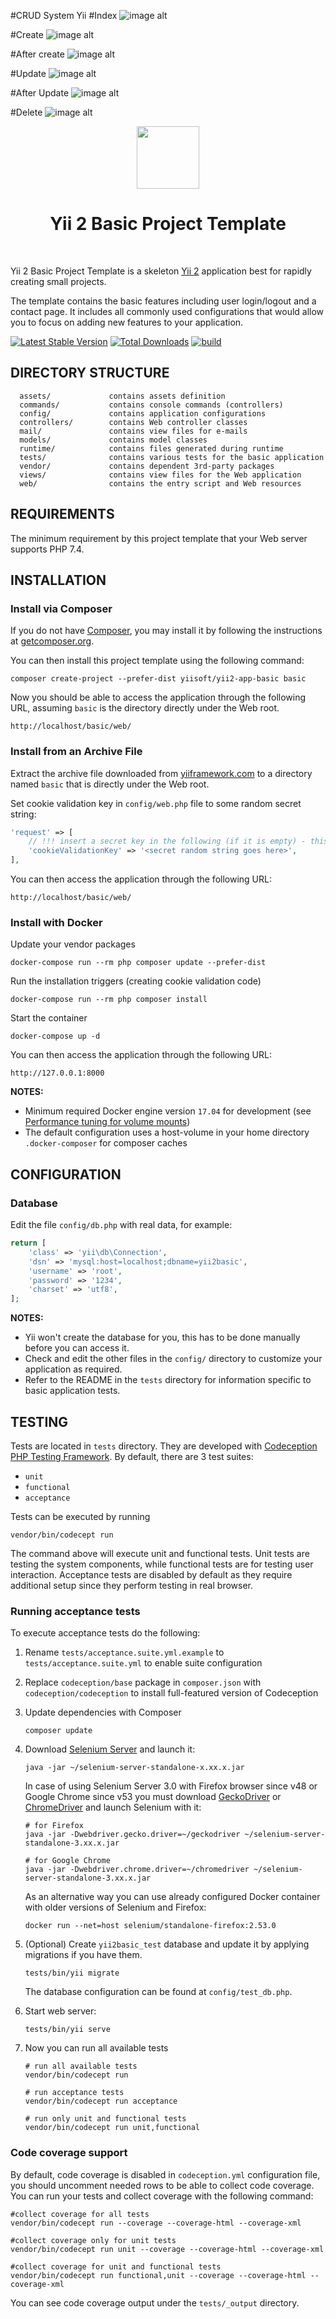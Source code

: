 #CRUD System Yii
#Index
![image alt]()

#Create
![image alt](https://github.com/mahmoud-saber/Yii-my_CRUD/blob/193df3ca8761263a0d3c7a16e0c3d927635319f8/index.png)

#After create
![image alt](https://github.com/mahmoud-saber/Yii-my_CRUD/blob/193df3ca8761263a0d3c7a16e0c3d927635319f8/after%20create.png)

#Update
![image alt](https://github.com/mahmoud-saber/Yii-my_CRUD/blob/193df3ca8761263a0d3c7a16e0c3d927635319f8/updte.png)

#After Update
![image alt](https://github.com/mahmoud-saber/Yii-my_CRUD/blob/193df3ca8761263a0d3c7a16e0c3d927635319f8/after%20update.png)

#Delete
![image alt](https://github.com/mahmoud-saber/Yii-my_CRUD/blob/193df3ca8761263a0d3c7a16e0c3d927635319f8/delet.png)








<p align="center">
    <a href="https://github.com/yiisoft" target="_blank">
        <img src="https://avatars0.githubusercontent.com/u/993323" height="100px">
    </a>
    <h1 align="center">Yii 2 Basic Project Template</h1>
    <br>
</p>

Yii 2 Basic Project Template is a skeleton [Yii 2](https://www.yiiframework.com/) application best for
rapidly creating small projects.

The template contains the basic features including user login/logout and a contact page.
It includes all commonly used configurations that would allow you to focus on adding new
features to your application.

[![Latest Stable Version](https://img.shields.io/packagist/v/yiisoft/yii2-app-basic.svg)](https://packagist.org/packages/yiisoft/yii2-app-basic)
[![Total Downloads](https://img.shields.io/packagist/dt/yiisoft/yii2-app-basic.svg)](https://packagist.org/packages/yiisoft/yii2-app-basic)
[![build](https://github.com/yiisoft/yii2-app-basic/workflows/build/badge.svg)](https://github.com/yiisoft/yii2-app-basic/actions?query=workflow%3Abuild)

DIRECTORY STRUCTURE
-------------------

      assets/             contains assets definition
      commands/           contains console commands (controllers)
      config/             contains application configurations
      controllers/        contains Web controller classes
      mail/               contains view files for e-mails
      models/             contains model classes
      runtime/            contains files generated during runtime
      tests/              contains various tests for the basic application
      vendor/             contains dependent 3rd-party packages
      views/              contains view files for the Web application
      web/                contains the entry script and Web resources



REQUIREMENTS
------------

The minimum requirement by this project template that your Web server supports PHP 7.4.


INSTALLATION
------------

### Install via Composer

If you do not have [Composer](https://getcomposer.org/), you may install it by following the instructions
at [getcomposer.org](https://getcomposer.org/doc/00-intro.md#installation-nix).

You can then install this project template using the following command:

~~~
composer create-project --prefer-dist yiisoft/yii2-app-basic basic
~~~

Now you should be able to access the application through the following URL, assuming `basic` is the directory
directly under the Web root.

~~~
http://localhost/basic/web/
~~~

### Install from an Archive File

Extract the archive file downloaded from [yiiframework.com](https://www.yiiframework.com/download/) to
a directory named `basic` that is directly under the Web root.

Set cookie validation key in `config/web.php` file to some random secret string:

```php
'request' => [
    // !!! insert a secret key in the following (if it is empty) - this is required by cookie validation
    'cookieValidationKey' => '<secret random string goes here>',
],
```

You can then access the application through the following URL:

~~~
http://localhost/basic/web/
~~~


### Install with Docker

Update your vendor packages

    docker-compose run --rm php composer update --prefer-dist
    
Run the installation triggers (creating cookie validation code)

    docker-compose run --rm php composer install    
    
Start the container

    docker-compose up -d
    
You can then access the application through the following URL:

    http://127.0.0.1:8000

**NOTES:** 
- Minimum required Docker engine version `17.04` for development (see [Performance tuning for volume mounts](https://docs.docker.com/docker-for-mac/osxfs-caching/))
- The default configuration uses a host-volume in your home directory `.docker-composer` for composer caches


CONFIGURATION
-------------

### Database

Edit the file `config/db.php` with real data, for example:

```php
return [
    'class' => 'yii\db\Connection',
    'dsn' => 'mysql:host=localhost;dbname=yii2basic',
    'username' => 'root',
    'password' => '1234',
    'charset' => 'utf8',
];
```

**NOTES:**
- Yii won't create the database for you, this has to be done manually before you can access it.
- Check and edit the other files in the `config/` directory to customize your application as required.
- Refer to the README in the `tests` directory for information specific to basic application tests.


TESTING
-------

Tests are located in `tests` directory. They are developed with [Codeception PHP Testing Framework](https://codeception.com/).
By default, there are 3 test suites:

- `unit`
- `functional`
- `acceptance`

Tests can be executed by running

```
vendor/bin/codecept run
```

The command above will execute unit and functional tests. Unit tests are testing the system components, while functional
tests are for testing user interaction. Acceptance tests are disabled by default as they require additional setup since
they perform testing in real browser. 


### Running  acceptance tests

To execute acceptance tests do the following:  

1. Rename `tests/acceptance.suite.yml.example` to `tests/acceptance.suite.yml` to enable suite configuration

2. Replace `codeception/base` package in `composer.json` with `codeception/codeception` to install full-featured
   version of Codeception

3. Update dependencies with Composer 

    ```
    composer update  
    ```

4. Download [Selenium Server](https://www.seleniumhq.org/download/) and launch it:

    ```
    java -jar ~/selenium-server-standalone-x.xx.x.jar
    ```

    In case of using Selenium Server 3.0 with Firefox browser since v48 or Google Chrome since v53 you must download [GeckoDriver](https://github.com/mozilla/geckodriver/releases) or [ChromeDriver](https://sites.google.com/a/chromium.org/chromedriver/downloads) and launch Selenium with it:

    ```
    # for Firefox
    java -jar -Dwebdriver.gecko.driver=~/geckodriver ~/selenium-server-standalone-3.xx.x.jar
    
    # for Google Chrome
    java -jar -Dwebdriver.chrome.driver=~/chromedriver ~/selenium-server-standalone-3.xx.x.jar
    ``` 
    
    As an alternative way you can use already configured Docker container with older versions of Selenium and Firefox:
    
    ```
    docker run --net=host selenium/standalone-firefox:2.53.0
    ```

5. (Optional) Create `yii2basic_test` database and update it by applying migrations if you have them.

   ```
   tests/bin/yii migrate
   ```

   The database configuration can be found at `config/test_db.php`.


6. Start web server:

    ```
    tests/bin/yii serve
    ```

7. Now you can run all available tests

   ```
   # run all available tests
   vendor/bin/codecept run

   # run acceptance tests
   vendor/bin/codecept run acceptance

   # run only unit and functional tests
   vendor/bin/codecept run unit,functional
   ```

### Code coverage support

By default, code coverage is disabled in `codeception.yml` configuration file, you should uncomment needed rows to be able
to collect code coverage. You can run your tests and collect coverage with the following command:

```
#collect coverage for all tests
vendor/bin/codecept run --coverage --coverage-html --coverage-xml

#collect coverage only for unit tests
vendor/bin/codecept run unit --coverage --coverage-html --coverage-xml

#collect coverage for unit and functional tests
vendor/bin/codecept run functional,unit --coverage --coverage-html --coverage-xml
```

You can see code coverage output under the `tests/_output` directory.

